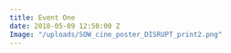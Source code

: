 ```yaml
---
title: Event One
date: 2018-05-09 12:50:00 Z
Image: "/uploads/SOW_cine_poster_DISRUPT_print2.png"
---
```


